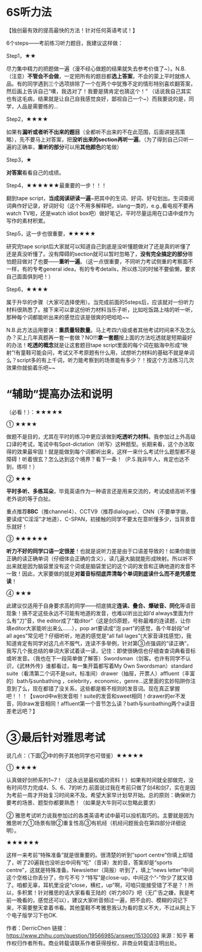 
# 6S听力法

【独创最有效的提高最快的方法！针对任何英语考试！】

6个steps——考前练习听力题目，我建议这样做：

Step1，★★

尽力集中精力的把题做一遍（漫不经心做题的结果就失去参考价值了~）。N.B.（注意）**不管会不会做**，一定把所有的题目都**选上答案**，不会的蒙上平时就练人品。有的同学遇到三个选项排除了一个在两个中犹豫不定的情形特别喜欢翻答案，然后画上告诉自己“噢，我选对了！我要是猜肯定也猜这个！” （话说我自己其实也有这毛病，结果就是让自己自我感觉良好，鄙视自己一个~）而我要说的是，同学，人品是需要练的…

Step2，★★★★

如果有**漏听或者听不出来的题目**（全都听不出来的不在此范围，后面讲提高策略），先不要马上对答案，把**没听出来的section再听一遍**。（为了得到自己只听一遍的正确率，**重听的部分**可以用**其他颜色**的笔做）

Step3，★

**对答案**看看自己的成绩。

Step4，★★★★★★最重要的一步！！！

翻到tape script，**当成阅读研读一遍**~把其中的生词、好词、好句划出。生词查阅词典作好记录，好词好句（这个不用多解释吧，slang一类的，e.g.,看电视不要再watch TV啦，还是watch idiot box吧）做好笔记，平时尽量运用在口语中或作为写作的素材积累。

Step5，这一步也很重要，★★★★★    

研究完tape script后大家就可以知道自己到底是没听懂题做对了还是真的听懂了还是真没听懂了。没有障碍的section就可以暂时忽略了，**没有完全搞定的部分**哪怕题目做对了也要——**重听一遍**。（这一点很重要，不同听力考试侧重的考察面不一样，有的专考general idea，有的专考details，所以练习的时候不要偷懒，要求自己面面俱到吧！）

Step6，★★★★

属于升华的步骤（大家可选择使用）。当完成前面的5steps后，应该就对一份听力材料很熟悉了。接下来可以拿这份听力材料当乐子听，比如吃饭路上啥的听一听，那种每个词都能听出来的感觉应该是很爽的吧哈哈~~

N.B.此方法运用要诀：**重质量轻数量**。马上考四六级或者其他考试时间来不及怎么办？买上几年真题再一套一套做？NO!!!**拿一套题**按上面的方法吃透就是短期最好的办法！**吃透的概念**就是让这套题目tape script里面的每个词在脑海中形成“映射”!有童鞋可能会问，考试又不考原题有什么用，试想听力材料的基础不就是单词么？script多的有上千词，听力能考察到的场景能有多少？！按这个方法练习几次效果你就偷着乐吧~~

# “辅助”提高办法和说明

（必看！）：★★★★★

① ★★★★

做题不是目的，尤其在平时的练习中更应该做到**吃透听力材料**。我参加过上外高级口译的考试，笔试中有Spot-dictation（听写）这种题型。长期来看，这个办法取得的效果最牢固！就是能做到每个词都听出来，这样一来什么考试什么题型都不是障碍！听着很玄？怎么达到这个境界？看下一条！（P.S.我非牛人，肯定也达不到，练呗！）

② ★★★

**平时多听、多练耳朵**，毕竟英语作为一种语言还是用来交流的，考试成绩高听不懂老外说的等于白扯。

重点推荐**BBC**（推channel4）、CCTV9（推荐dialogue）、CNN（不要单字崩，要读成“C淫淫”才地道）、C-SPAN，初接触的同学不要太在意听懂多少，当背景音乐就好！

③ ★★★★★★

**听力不好的同学口语一定很差**！也就是说听力差是由于口语差导致的！如果你能很正确的读正确单词（仔细体会正确的含义），读几遍大脑就能形成映射。所以听不出来就是因为脑袋里没有这个词或是脑袋里记的这个词的发音和正确地道的发音不一致！因此，大家要做的就是**对着音标彻底弄清每个单词到底读什么而不是凭感觉读**！

④ ★★★

此建议仅适用于自身要求高的同学——彻底搞定**连读、叠合、爆破音、同化**等语音现象！搞不定这些永远不可能有地道的发音，也难以听出比如I’d always里面为什么有“刀”音，the editor成了“栽ditor”（这是剑5原题，号称最难的连读题，让你填editor大家能听出来么……），pop art要读成“泡 part”的感觉，各个年龄段“of all ages”常见吧？仔细听听，地道的感觉是“all fall lages”(大家音译找感觉)，我知道肯定有同学对这几点不服气，连读不多举例，针对第③点强调的“读正确”，我写几个我总结的单词大家试着读一读，记住：即使很确信也仔细查查词典看音标或听发音。（我也在下一段简单做了解答）Swordsman（剑客。也许有同学不认识，《武林外传》谁都看过，每一集开篇都写着My Own Swordsman）standard suite（看清第二个词不是suit，标准间）drawer（抽屉，开票人）affluent（丰富的）bath与sunbathing ，celebrity，economic，genre…这里面的玄妙陷阱你注意到了么，现在都错了没关系，这些都是极不规则的发音词。现在真正掌握吧！！！【sword中w别发音啦！suite的发音和sweet相同！drawer的er不发音，同draw发音相同！affluent第一个音节怎么读？bath与sunbathing两个a读音差老远吧？】

# ③最后针对雅思考试

说几点：（下面②中的例子其他同学也可借鉴）★★★★★

① ★★★★

认真做好剑桥系列1~7！（这永远是最权威的资料！）如果有时间就全部做完，没有时间尽力完成4、5、6、7的听力.前面说过我在考前只做了剑4和剑7，实在是因为考前一周才开始复习时间来不及。希望大家早计划早开始。总的原则：确保听力要考的场景、题型你都要熟悉！（如果是大牛则可以忽略此要求）

② 雅思考试听力说我参加过的各类英语考试中最可以投机取巧的。主要就是因为雅思听力①场景有限②重复性高③有机经（机经问题我会在第四部分详细说明）。

★★★★★★

这样一来考前“特殊准备”就是很重要的。很清楚的听到“sport centre”你填上却错了，听了20遍我也没听出中间有“吃”（音译）发的音，答案却是“sports centre”，这就是特殊准备。Newsletter（简报）听到了，填上“news letter”中间这个空格让你丢分了，你亏不亏？“特写”是close-up，中间这个“-”你少了就又错了。咱都无辜，耳机里没说“close，横杠，up”啊，可咱只能接受错了不是？！所以，多积累！针对雅思的话大家看看王陆的《听力807》吧（无广告之嫌，我是考前一晚看的，感觉还可以），建议大家听音频过一遍，把不会的、模糊的词记下来，不需要整天拿着书看。其他童鞋不考雅思我认为看的意义不大，不过从网上下个电子版学习下也OK.

作者：DerricChen
链接：https://www.zhihu.com/question/19566985/answer/15130093
来源：知乎
著作权归作者所有。商业转载请联系作者获得授权，非商业转载请注明出处。
